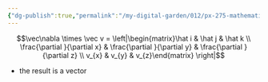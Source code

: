 ```yaml
---
{"dg-publish":true,"permalink":"/my-digital-garden/012/px-275-mathematical-methods/c-vector-calculus/px-275-c1d-curl/","created":"2024-11-25T10:50:32.000+00:00","updated":"2024-11-26T10:05:17.341+00:00"}
---
```


$$\vec\nabla \times \vec v = \left|\begin{matrix}\hat i & \hat j & \hat k \\ \frac{\partial }{\partial x} & \frac{\partial }{\partial y} & \frac{\partial }{\partial z} \\ v_{x} & v_{y} & v_{z}\end{matrix} \right|$$
- the result is a vector
 